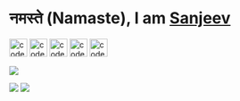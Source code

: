 <h1 align="left">नमस्ते (Namaste), I am <a href="http://codersanjeev.github.io/">Sanjeev</a></h1>
<p align="left">
<a href="https://www.facebook.com/sharma.sanjeev97"><img src="https://cdn.jsdelivr.net/npm/simple-icons@v7/icons/facebook.svg" alt="codersanjeev" height="32" width="32" /></a>
<a href="https://www.instagram.com/sharma.sanjeev97"><img src="https://cdn.jsdelivr.net/npm/simple-icons@v7/icons/instagram.svg" alt="codersanjeev" height="32" width="32" /></a>
<a href="https://linkedin.com/in/codersanjeev"><img src="https://cdn.jsdelivr.net/npm/simple-icons@v7/icons/linkedin.svg" alt="codersanjeev" height="32" width="32" /></a>
<a href="https://twitter.com/codersanjeev"><img src="https://cdn.jsdelivr.net/npm/simple-icons@v7/icons/twitter.svg" alt="codersanjeev" height="32" width="32" /></a>
<a href="https://stackoverflow.com/users/9016995/sanjeev-sharma"><img src="https://cdn.jsdelivr.net/npm/simple-icons@v7/icons/stackoverflow.svg" alt="codersanjeev" height="32" width="32" /></a>
</p>

![](https://komarev.com/ghpvc/?username=codersanjeev&style=for-the-badge)

<p align="left">
<img src="https://github-readme-streak-stats.herokuapp.com?user=codersanjeev&border_radius=10&date_format=M%20j%5B%2C%20Y%5D"/>
<img src="https://github-readme-stats.vercel.app/api?username=codersanjeev" />
</p>

